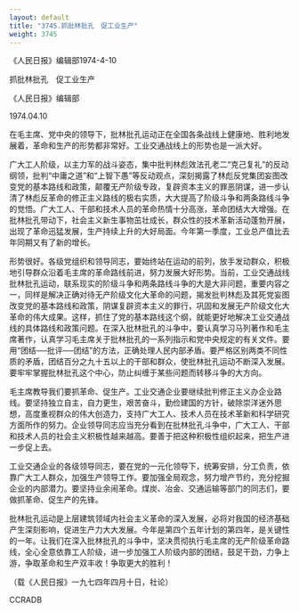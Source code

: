 ```yaml
---
layout: default
title: "3745.抓批林批孔　促工业生产"
weight: 3745
---
```


《人民日报》编辑部1974-4-10

抓批林批孔　促工业生产

《人民日报》编辑部

1974.04.10

在毛主席、党中央的领导下，批林批孔运动正在全国各条战线上健康地、胜利地发展着，革命和生产的形势都非常好。工业交通战线上的形势也是一派大好。

广大工人阶级，以主力军的战斗姿态，集中批判林彪效法孔老二“克己复礼”的反动纲领，批判“中庸之道”和“上智下愚”等反动观点，深刻揭露了林彪反党集团妄图改变党的基本路线和政策，颠覆无产阶级专政，复辟资本主义的罪恶阴谋，进一步认清了林彪反革命的修正主义路线的极右实质，大大提高了阶级斗争和两条路线斗争的觉悟。广大工人、干部和技术人员的革命热情十分高涨，革命团结大大增强。在批林批孔带动下，社会主义新生事物茁壮成长，群众性的技术革新活动蓬勃开展，出现了革命迅猛发展，生产持续上升的大好局面。今年第一季度，工业总产值比去年同期又有了新的增长。

形势很好。各级党组织和领导同志，要始终站在运动的前列，放手发动群众，积极地引导群众沿着毛主席的革命路线前进，努力发展大好形势。当前，工业交通战线批林批孔运动，联系现实的阶级斗争和两条路线斗争的大是大非问题，重要内容之一，同样是解决正确对待无产阶级文化大革命的问题，揭发批判林彪及其死党妄图改变党的基本路线和政策，阴谋复辟资本主义的罪行，巩固和发展无产阶级文化大革命的伟大成果。这样，抓住了党的基本路线这个纲，就能更好地解决工业交通战线的具体路线和政策问题。在深入批林批孔的斗争中，要认真学习马列著作和毛主席著作，认真学习毛主席关于批林批孔的一系列指示和党中央规定的有关文件。要用“团结──批评──团结”的方法，正确处理人民内部矛盾。要严格区别两类不同性质的矛盾，团结百分之九十五以上的干部和群众，使批林批孔运动不断深入发展。要牢牢掌握批林批孔这个中心，防止纠缠于某些问题而转移斗争的大方向。

毛主席教导我们要抓革命、促生产。工业交通企业要继续批判修正主义办企业路线。要坚持独立自主，自力更生，艰苦奋斗，勤俭建国的方针，破除崇洋迷外思想，高度重视群众的伟大创造力，支持广大工人、技术人员在技术革新和科学研究方面所作的努力。企业领导同志应当充分看到在批林批孔斗争中，广大工人、干部和技术人员的社会主义积极性越来越高。要善于把这种积极性组织起来，把生产进一步促上去。

工业交通企业的各级领导同志，要在党的一元化领导下，统筹安排，分工负责，依靠广大工人群众，加强生产领导工作。要加强全局观念，努力增产节约，充分挖掘企业的内部潜力。要坚持业余闹革命。煤炭、冶金、交通运输等部门的同志们，要做抓革命、促生产的先锋。

批林批孔运动是上层建筑领域内社会主义革命的深入发展，必将对我国的经济基础产生深刻影响，促进生产力大大发展。今年是第四个五年计划的第四年，是关键性的一年。让我们在深入批林批孔的斗争中，坚决贯彻执行毛主席的无产阶级革命路线，全心全意依靠工人阶级，进一步加强工人阶级内部的团结，鼓足干劲，力争上游，争取革命和生产双丰收！争取更大的胜利！

（载《人民日报》一九七四年四月十日，社论）

CCRADB

